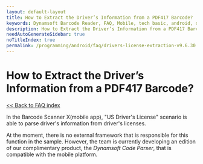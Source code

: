 ```yaml
---
layout: default-layout
title: How to Extract the Driver’s Information from a PDF417 Barcode?
keywords: Dynamsoft Barcode Reader, FAQ, Mobile, tech basic, android, driver license, info
description: How to Extract the Driver’s Information from a PDF417 Barcode?
needAutoGenerateSidebar: true
noTitleIndex: true
permalink: /programming/android/faq/drivers-license-extraction-v9.6.30.html
---
```


# How to Extract the Driver’s Information from a PDF417 Barcode?

[<< Back to FAQ index](index.html)

In the Barcode Scanner X(mobile app), "US Driver's License" scenario is able to parse driver's information from driver's licenses.

At the moment, there is no external framework that is responsible for this function in the sample. However, the team is currently developing an edition of our complimentary product, the *Dynamsoft Code Parser*, that is compatible with the mobile platform.